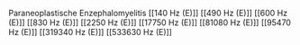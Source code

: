 Paraneoplastische Enzephalomyelitis
[[140 Hz (E)]]
[[490 Hz (E)]]
[[600 Hz (E)]]
[[830 Hz (E)]]
[[2250 Hz (E)]]
[[17750 Hz (E)]]
[[81080 Hz (E)]]
[[95470 Hz (E)]]
[[319340 Hz (E)]]
[[533630 Hz (E)]]